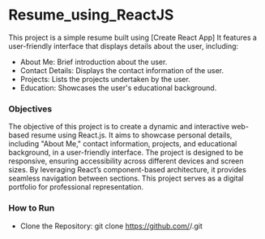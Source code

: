 # Resume_using_ReactJS

This project is a simple resume built using [Create React App] It features a user-friendly interface that displays details about the user, including:

- About Me: Brief introduction about the user.
- Contact Details: Displays the contact information of the user.
- Projects: Lists the projects undertaken by the user.
- Education: Showcases the user's educational background.

### Objectives
The objective of this project is to create a dynamic and interactive web-based resume using React.js. It aims to showcase personal details, including "About Me," contact information, projects, and educational background, in a user-friendly interface. The project is designed to be responsive, ensuring accessibility across different devices and screen sizes. By leveraging React’s component-based architecture, it provides seamless navigation between sections. This project serves as a digital portfolio for professional representation.

### How to Run 
- Clone the Repository:
  git clone https://github.com/<your-username>/<repository-name>.git



